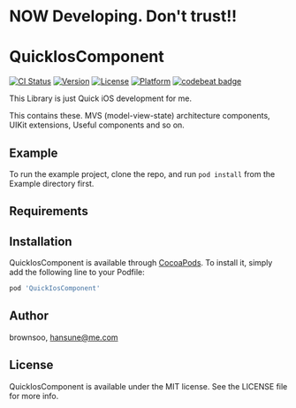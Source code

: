 
# NOW Developing. Don't trust!!

# QuickIosComponent

[![CI Status](https://img.shields.io/travis/brownsoo/QuickIosComponent.svg?style=flat)](https://travis-ci.org/brownsoo/QuickIosComponent)
[![Version](https://img.shields.io/cocoapods/v/QuickIosComponent.svg?style=flat)](https://cocoapods.org/pods/QuickIosComponent)
[![License](https://img.shields.io/cocoapods/l/QuickIosComponent.svg?style=flat)](https://cocoapods.org/pods/QuickIosComponent)
[![Platform](https://img.shields.io/cocoapods/p/QuickIosComponent.svg?style=flat)](https://cocoapods.org/pods/QuickIosComponent)
[![codebeat badge](https://codebeat.co/badges/406b2cf1-55c8-428a-83d4-0bf7aede142e)](https://codebeat.co/projects/github-com-brownsoo-quickioscomponent-master)

This Library is just Quick iOS development for me.

This contains these. MVS (model-view-state) architecture components, UIKit extensions, Useful components and so on.

## Example

To run the example project, clone the repo, and run `pod install` from the Example directory first.

## Requirements

## Installation

QuickIosComponent is available through [CocoaPods](https://cocoapods.org). To install
it, simply add the following line to your Podfile:

```ruby
pod 'QuickIosComponent'
```

## Author

brownsoo, hansune@me.com

## License

QuickIosComponent is available under the MIT license. See the LICENSE file for more info.
